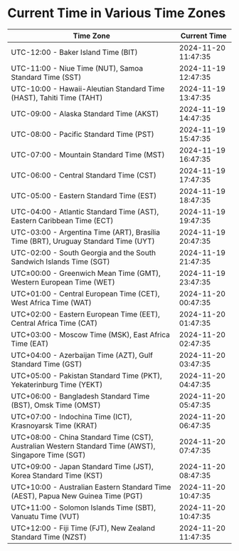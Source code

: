 # Current Time in Various Time Zones

| Time Zone | Current Time |
|-----------|--------------|
| UTC-12:00 - Baker Island Time (BIT) | 2024-11-20 11:47:35 |
| UTC-11:00 - Niue Time (NUT), Samoa Standard Time (SST) | 2024-11-19 12:47:35 |
| UTC-10:00 - Hawaii-Aleutian Standard Time (HAST), Tahiti Time (TAHT) | 2024-11-19 13:47:35 |
| UTC-09:00 - Alaska Standard Time (AKST) | 2024-11-19 14:47:35 |
| UTC-08:00 - Pacific Standard Time (PST) | 2024-11-19 15:47:35 |
| UTC-07:00 - Mountain Standard Time (MST) | 2024-11-19 16:47:35 |
| UTC-06:00 - Central Standard Time (CST) | 2024-11-19 17:47:35 |
| UTC-05:00 - Eastern Standard Time (EST) | 2024-11-19 18:47:35 |
| UTC-04:00 - Atlantic Standard Time (AST), Eastern Caribbean Time (ECT) | 2024-11-19 19:47:35 |
| UTC-03:00 - Argentina Time (ART), Brasília Time (BRT), Uruguay Standard Time (UYT) | 2024-11-19 20:47:35 |
| UTC-02:00 - South Georgia and the South Sandwich Islands Time (SGT) | 2024-11-19 21:47:35 |
| UTC±00:00 - Greenwich Mean Time (GMT), Western European Time (WET) | 2024-11-19 23:47:35 |
| UTC+01:00 - Central European Time (CET), West Africa Time (WAT) | 2024-11-20 00:47:35 |
| UTC+02:00 - Eastern European Time (EET), Central Africa Time (CAT) | 2024-11-20 01:47:35 |
| UTC+03:00 - Moscow Time (MSK), East Africa Time (EAT) | 2024-11-20 02:47:35 |
| UTC+04:00 - Azerbaijan Time (AZT), Gulf Standard Time (GST) | 2024-11-20 03:47:35 |
| UTC+05:00 - Pakistan Standard Time (PKT), Yekaterinburg Time (YEKT) | 2024-11-20 04:47:35 |
| UTC+06:00 - Bangladesh Standard Time (BST), Omsk Time (OMST) | 2024-11-20 05:47:35 |
| UTC+07:00 - Indochina Time (ICT), Krasnoyarsk Time (KRAT) | 2024-11-20 06:47:35 |
| UTC+08:00 - China Standard Time (CST), Australian Western Standard Time (AWST), Singapore Time (SGT) | 2024-11-20 07:47:35 |
| UTC+09:00 - Japan Standard Time (JST), Korea Standard Time (KST) | 2024-11-20 08:47:35 |
| UTC+10:00 - Australian Eastern Standard Time (AEST), Papua New Guinea Time (PGT) | 2024-11-20 10:47:35 |
| UTC+11:00 - Solomon Islands Time (SBT), Vanuatu Time (VUT) | 2024-11-20 10:47:35 |
| UTC+12:00 - Fiji Time (FJT), New Zealand Standard Time (NZST) | 2024-11-20 11:47:35 |

